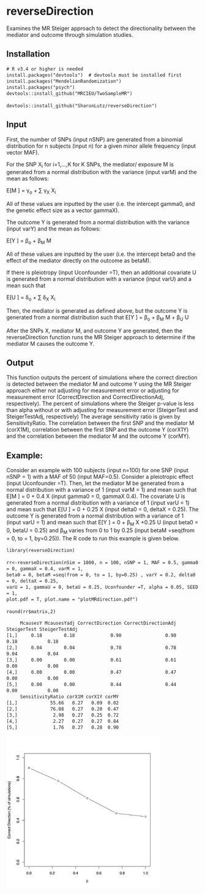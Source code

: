 # reverseDirection
Examines the MR Steiger approach to detect the directionality between the mediator and outcome through simulation studies.

## Installation
```
# R v3.4 or higher is needed
install.packages("devtools")  # devtools must be installed first
install.packages("MendelianRandomization") 
install.packages("psych")
devtools::install_github("MRCIEU/TwoSampleMR") 

devtools::install_github("SharonLutz/reverseDirection")
```

## Input
First, the number of SNPs (input nSNP) are generated from a binomial distribution for n subjects (input n) for a given minor allele frequency (input vector MAF).

For the SNP X<sub>i</sub>  for i=1,...,K for K SNPs, the mediator/ exposure M is generated from a normal distribution with the variance (input varM) and the mean as follows:

E\[M \] = &gamma;<sub>o</sub> + &sum; &gamma;<sub>X</sub>  X<sub>i</sub> 

All of these values are inputted by the user (i.e. the intercept gamma0, and the genetic effect size as a vector gammaX).

The outcome Y is generated from a normal distribution with the variance (input varY) and the mean as follows:

E\[Y \] = &beta;<sub>o</sub> +  &beta;<sub>M</sub> M

All of these values are inputted by the user (i.e. the intercept beta0 and the effect of the mediator directly on the outcome as betaM).

If there is pleiotropy (input Uconfounder =T), then an additional covariate U is generated from a normal distribution with a variance (input varU) and a mean such that

E\[U \] = &delta;<sub>o</sub> + &sum; &delta;<sub>X</sub>  X<sub>i</sub> 

Then, the mediator is generated as defined above, but the outcome Y is generated from a normal distribution such that
E\[Y \] = &beta;<sub>o</sub> +  &beta;<sub>M</sub> M  +  &beta;<sub>U</sub> U

After the SNPs X, mediator M, and outcome Y are generated, then the reverseDirection function runs the MR Steiger approach to determine if the mediator M causes the outcome Y.

## Output
This function outputs the percent of simulations where the correct direction is detected between the mediator M and outcome Y using the MR Steiger approach either not adjusting for measurement error or adjusting for measurement error (CorrectDirection and CorrectDirectionAdj, respectively). The percent of simulations where the Steiger p-value is less than alpha without or with adjusting for measurement error (SteigerTest and SteigerTestAdj, respectively) The average sensitivity ratio is given by SensitivityRatio. The correlation between the first SNP and the mediator M (corX1M), correlation between the first SNP and the outcome Y (corX1Y) and the correlation between the mediator M and the outcome Y (corMY).

## Example:
Consider an example with 100 subjects (input n=100) for one SNP (input nSNP = 1) with a MAF of 50 (input MAF=0.5). Consider a pleiotropic effect (input Uconfounder =T). Then, let the mediator M be generated from a normal distribution with a variance of 1 (input varM = 1) and mean such that 
E\[M \] = 0 + 0.4 X
(input gamma0 = 0, gammaX 0.4). The covariate U is generated from a normal distribution with a variance of 1 (input varU = 1) and mean such that 
E\[U \] = 0 + 0.25 X
(input delta0 = 0, deltaX = 0.25). The outcome Y is generated from a normal distribution with a variance of 1 (input varU = 1) and mean such that 
E\[Y \] = 0 + &beta;<sub>M</sub> X +0.25 U
(input beta0 = 0, betaU = 0.25) and &beta;<sub>M</sub> varies from 0 to 1 by 0.25 (input betaM =seq(from = 0, to = 1, by=0.25)). The R code to run this example is given below.

```
library(reverseDirection)

rr<-reverseDirection(nSim = 1000, n = 100, nSNP = 1, MAF = 0.5, gamma0 = 0, gammaX = 0.4, varM = 1, 
beta0 = 0, betaM =seq(from = 0, to = 1, by=0.25) , varY = 0.2, delta0 = 0, deltaX = 0.25, 
varU = 1, gammaU = 0, betaU = 0.25, Uconfounder =T, alpha = 0.05, SEED = 1, 
plot.pdf = T, plot.name = "plotMRdirection.pdf")

round(rr$matrix,2)
```

```
     McausesY McausesYadj CorrectDirection CorrectDirectionAdj SteigerTest SteigerTestAdj
[1,]     0.18        0.18             0.90                0.90        0.18           0.18
[2,]     0.04        0.04             0.78                0.78        0.04           0.04
[3,]     0.00        0.00             0.61                0.61        0.00           0.00
[4,]     0.00        0.00             0.47                0.47        0.00           0.00
[5,]     0.00        0.00             0.44                0.44        0.00           0.00
     SensitivityRatio corX1M corX1Y corMY
[1,]            55.66   0.27   0.09  0.02
[2,]            76.08   0.27   0.20  0.47
[3,]             2.98   0.27   0.25  0.72
[4,]             2.27   0.27   0.27  0.84
[5,]             1.76   0.27   0.28  0.90
```

<img src="plotMRdirection.png" width="400">


